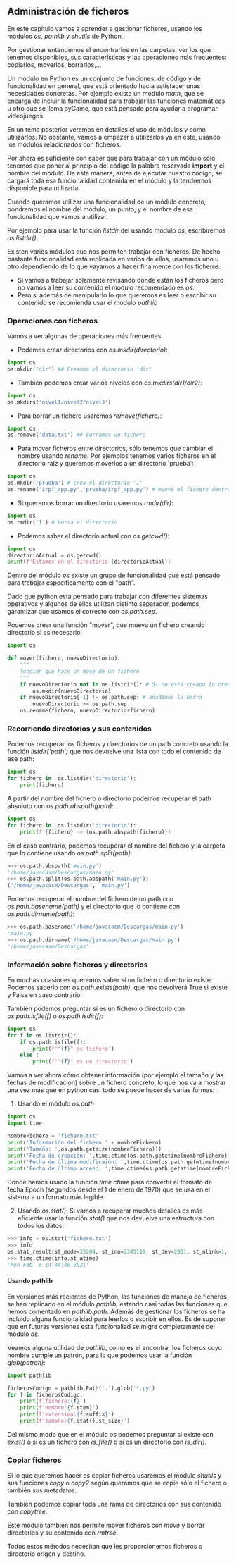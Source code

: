 ## Administración de ficheros

En este capítulo vamos a aprender a gestionar ficheros, usando los módulos *os*, *pathlib* y *shutils* de Python..

Por gestionar entendemos el encontrarlos en las carpetas, ver los que tenemos disponibles, sus características y las operaciones más frecuentes: copiarlos, moverlos, borrarlos,...

Un módulo en Python es un conjunto de funciones, de código y de funcionalidad en general, que está orientado hacia satisfacer unas necesidades concretas. Por ejemplo existe un módulo *math*, que se encarga de incluir la funcionalidad para trabajar las funciones matemáticas u otro que se llama pyGame, que está pensado para ayudar a programar videojuegos.

En un tema posterior veremos en detalles el uso de módulos y cómo utilizarlos. No  obstante, vamos a empezar a utilizarlos ya en este, usando los módulos  relacionados  con ficheros.

Por ahora es suficiente con saber que para trabajar con un módulo sólo tenemos que poner al principio del código la palabra reservada **import** y el nombre del módulo. De esta manera, antes de ejecutar nuestro código, se cargará toda esa funcionalidad contenida en el módulo y la tendremos disponible para utilizarla.

Cuando queramos utilizar una funcionalidad de un módulo concreto, pondremos el nombre del módulo, un punto, y el nombre de esa funcionalidad que vamos a utilizar. 

Por ejemplo para usar la función *listdir* del usando módulo *os*, escribiremos *os.listdir()*.

Existen varios módulos que nos permiten trabajar con ficheros. De hecho bastante funcionalidad está replicada en varios de ellos, usaremos uno u otro dependiendo de lo que vayamos a hacer finalmente con los ficheros:

* Si vamos a trabajar solamente revisando dónde están los ficheros pero no vamos a leer su contenido el módulo recomendado es *os*.
* Pero si además de manipularlo lo que queremos es leer o escribir su contenido se recomienda usar el módulo *pathlib*


### Operaciones con ficheros

Vamos a ver algunas de operaciones más frecuentes

* Podemos crear directorios con *os.mkdir(directorio)*:
```python
import os
os.mkdir('dir') ## Creamos el directorio 'dir'
```
* También podemos crear varios niveles con *os.mkdirs(dir1/dir2)*:
```python
import os
os.mkdirs('nivel1/nivel2/nivel3')
```
* Para borrar un fichero usaremos *remove(fichero)*:
```python
import os
os.remove('data.txt') ## Borramos un fichero
```
* Para mover ficheros entre directorios, sólo tenemos que cambiar el nombre usando *rename*. Por ejemplos tenemos varios ficheros en el directorio raíz y queremos moverlos a un directorio 'prueba':

```python
import os
os.mkdir('prueba') # crea el directorio '1'
os.rename('irpf_app.py','prueba/irpf_app.py') # mueve el fichero dentro del directorio
```

* Si queremos borrar un directorio usaremos *rmdir(dir)*:
```python
import os
os.rmdir('1') # borra el directorio
```
* Podemos saber el directorio actual con *os.getcwd()*:
```python
import os
directorioActual = os.getcwd()
print(f'Estamos en el directorio {directorioActual})
```

Dentro del módulo *os* existe un grupo de funcionalidad que está pensado para trabajar específicamente con el "path". 

Dado que python está pensado para trabajar con diferentes sistemas operativos y algunos de ellos utilizan distinto separador, podemos garantizar que usamos el correcto con *os.path.sep*.

Podemos crear una función "mover", que mueva un fichero creando directorio si es necesario:

```python
import os

def mover(fichero, nuevoDirectorio):
    """
    función que hace un move de un fichero
    """
    if nuevoDirectorio not in os.listdir(): # Si no está creado lo creamos
        os.mkdir(nuevoDirectorio)
    if nuevoDirectorio[-1] != os.path.sep: # añadimos la barra
        nuevoDirectorio += os.path.sep
    os.rename(fichero, nuevoDirectorio+fichero)
```

### Recorriendo directorios y sus contenidos

Podemos recuperar los ficheros y directorios de un path concreto usando la función *listdir('path')* que nos devuelve una lista con todo el contenido de ese path:

```python
import os
for fichero in  os.listdir('directorio'):
    print(fichero)
``` 
A partir del nombre del fichero  o directorio podemos recuperar el path absoluto con *os.path.abspath(path)*:

```python
import os
for fichero in  os.listdir('directorio'):
    print(f'{fichero} -> {os.path.abspath(fichero)})
``` 

En el caso contrario, podemos recuperar el nombre del fichero y la carpeta que lo contiene usando *os.path.split(path)*:

```python
>>> os.path.abspath('main.py')
'/home/javacasm/Descargas/main.py'
>>> os.path.split(os.path.abspath('main.py'))
('/home/javacasm/Descargas', 'main.py')
```

Podemos recuperar el nombre del fichero de un path con *os.path.basename(path)* y el directorio que lo contiene con *os.path.dirname(path)*:

```python
>>> os.path.basename('/home/javacasm/Descargas/main.py')
'main.py'
>>> os.path.dirname('/home/javacasm/Descargas/main.py')
'/home/javacasm/Descargas'
```

### Información sobre ficheros y directorios

En muchas ocasiones queremos saber si un fichero o directorio existe. Podemos saberlo con *os.path.exists(path)*, que nos devolverá True si existe y False en caso contrario.

También podemos preguntar si es un fichero o directorio con *os.path.isfile(f)* o *os.path.isdir(f)*:

```python
import os
for f in os.listdir():
    if os.path.isfile(f): 
        print(f'"{f}" es fichero')
    else : 
        print(f'"{f}" es un directorio')
```


Vamos a ver ahora cómo obtener información (por ejemplo el tamaño y las fechas de modificación) sobre un fichero concreto, lo que nos va a mostrar una vez más que en python casi todo se puede hacer de varias formas:

1. Usando el módulo *os.path*

```python
import os
import time

nombreFichero = 'fichero.txt'
print('Información del fichero ' + nombreFichero)
print('Tamaño: ',os.path.getsize(nombreFichero)))
print('Fecha de creación: ',time.ctime(os.path.getctime(nombreFichero)))
print('Fecha de última modificaión: ',time.ctime(os.path.getmtime(nombreFichero)))
print('Fecha de último acceso: ',time.ctime(os.path.getatime(nombreFichero)))
```

Donde hemos usado la función *time.ctime* para convertir el formato de fecha Epoch (segundos desde el 1 de enero de 1970) que se usa en el sistema a un formato más legible.

2. Usando *os.stat()*: Si vamos a recuperar muchos detalles es más eficiente usar la función *stat()* que nos devuelve una estructura con todos los datos:

```python
>>> info = os.stat('fichero.txt')
>>> info
os.stat_result(st_mode=33204, st_ino=2345119, st_dev=2051, st_nlink=1, st_uid=1000, st_gid=1000, st_size=118, st_atime=1612791889, st_mtime=1577972527, st_ctime=1577972530)
>>> time.ctime(info.st_atime)
'Mon Feb  8 14:44:49 2021'
```
#### Usando pathlib

En versiones más recientes de Python, las funciones de manejo de ficheros se han replicado en el módulo *pathlib*, estando casi todas las funciones que hemos comentado en *pathlib.path*. Además de gestionar los ficheros se ha incluido alguna funcionalidad para leerlos o escribir en ellos. Es de suponer que en futuras versiones esta funcionaliad se migre completamente del módulo *os*.

Veamos alguna utilidad de *pathlib*, como es el encontrar los ficheros cuyo nombre cumple un patrón, para lo que podemos usar la función *glob(patron)*:

```python
import pathlib

ficherosCodigo = pathlib.Path('.').glob('*.py')
for f in ficherosCodigo:
    print(f'fichero:{f}')
    print(f'nombre:{f.stem}')
    print(f'extensión:{f.suffix}')
    print(f'tamaño:{f.stat().st_size}')
```

Del mismo modo que en el módulo *os* podemos preguntar si existe con *exist()* o si es un fichero con *is_file()* o si es un directorio con *is_dir()*.

### Copiar ficheros

Si lo que queremos hacer es copiar ficheros usaremos el módulo *shutils* y sus funciones *copy* o *copy2* según queramos que se copie sólo el fichero o también sus metadatos. 

También podemos copiar toda una rama de directorios con sus contenido con *copytree*.

Este módulo también nos permite mover ficheros con *move* y borrar directorios y su contenido con *rmtree*.

Todos estos métodos necesitan que les proporcionemos ficheros o directorio origen y destino.

